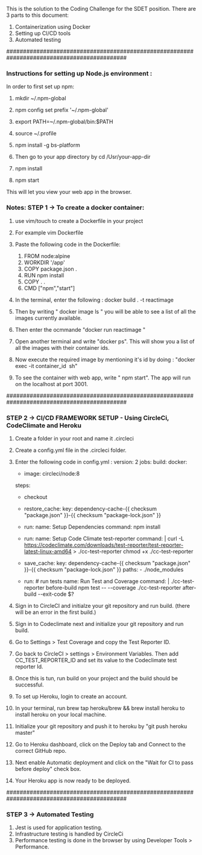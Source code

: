 This is the solution to the Coding Challenge for the SDET position.
There are 3 parts to this document:
1. Containerization using Docker
2. Setting up CI/CD tools
3. Automated testing 

############################################################################################
### Instructions for setting up Node.js environment :
In order to first set up npm:
1. mkdir ~/.npm-global
2. npm config set prefix '~/.npm-global'
3. export PATH=~/.npm-global/bin:$PATH
4. source ~/.profile
5. npm install -g bs-platform

6. Then go to your app directory by cd /Usr/your-app-dir
7. npm install
8. npm start 

This will let you view your web app in the browser.

### Notes: STEP 1 -> To create a docker container:

1. use vim/touch to create a Dockerfile in your project
2. For example vim Dockerfile
3. Paste the following code in the Dockerfile:
    1. FROM node:alpine 
    2. WORKDIR '/app'
    3. COPY package.json .
    4. RUN npm install
    5. COPY . .
    6. CMD  ["npm","start"] 


4. In the terminal, enter the following :  docker build . -t reactimage
5. Then by writing " docker image ls " you will be able to see a list of all the images currently available.
6. Then enter the ocmmande "docker run reactimage "
7. Open another terminal and write "docker ps". This will show you a list of all the images with their container ids.
8. Now execute the required image by mentioning it's id by doing : "docker exec -it container_id  sh"
9. To see the container with web app, write " npm start".  The app will run on the localhost at port 3001.

############################################################################################

### STEP 2 ->  CI/CD FRAMEWORK SETUP - Using CircleCi, CodeClimate and Heroku

1. Create a folder in your root and name it .circleci
2. Create a config.yml file in the .circleci folder.
3. Enter the following code in config.yml :
    version: 2
    jobs:
    build:
    docker:
      - image: circleci/node:8

    steps:
      - checkout
      - restore_cache: 
          key: dependency-cache-{{ checksum "package.json" }}-{{ checksum "package-lock.json" }}
      - run:
          name: Setup Dependencies
          command: npm install
      - run:
          name: Setup Code Climate test-reporter
          command: |
            curl -L https://codeclimate.com/downloads/test-reporter/test-reporter-latest-linux-amd64 > ./cc-test-reporter
            chmod +x ./cc-test-reporter
      - save_cache: 
          key: dependency-cache-{{ checksum "package.json" }}-{{ checksum "package-lock.json" }}
          paths:
            - ./node_modules
      
      - run: # run tests
          name: Run Test and Coverage
          command: |
            ./cc-test-reporter before-build
            npm test -- --coverage
            ./cc-test-reporter after-build --exit-code $?

4. Sign in to CircleCI and initialze your git repository and run build. (there will be an error in the first build.)
5. Sign in to Codeclimate next and initialize your git repository and run build.
6. Go to Settings > Test Coverage and copy the Test Reporter ID.
7. Go back to CircleCI > settings > Environment Variables. Then add CC_TEST_REPORTER_ID and set its value to the Codeclimate test reporter Id.
8. Once this is tun, run build on your project and the build should be successful.
9. To set up Heroku, login to create an account. 
10. In your terminal, run brew tap heroku/brew && brew install heroku to install heroku on your local machine.
11. Initialize your git repository and push it to heroku by "git push heroku master"
12. Go to Heroku dashboard, click on the Deploy tab and Connect to the correct GitHub repo.
13. Next enable Automatic deployment and click on the  "Wait for CI to pass before deploy" check box.
14. Your Heroku app is now ready to be deployed.


############################################################################################

### STEP 3 ->  Automated Testing

1. Jest is used for application testing.
2. Infrastructure testing is handled by CircleCi
3. Performance testing is done in the browser by using Developer Tools > Performance.
